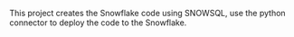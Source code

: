 This project creates the Snowflake code using SNOWSQL, use the python connector to deploy the code to the Snowflake.
